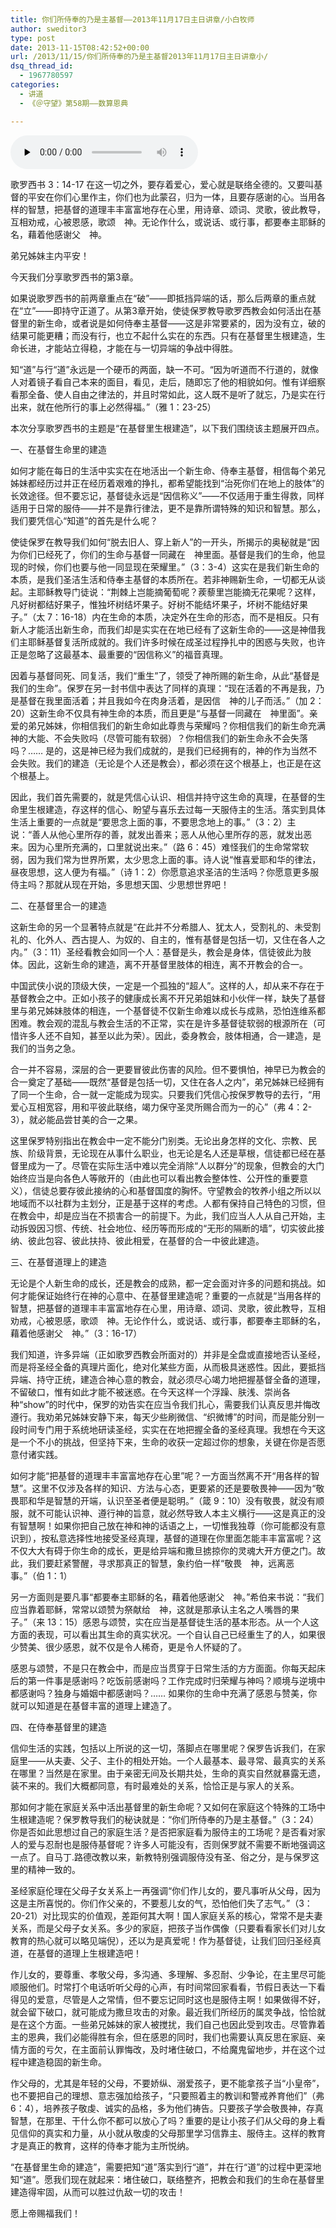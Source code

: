 ```yaml
---
title: 你们所侍奉的乃是主基督——2013年11月17日主日讲章/小白牧师
author: sweditor3
type: post
date: 2013-11-15T08:42:52+00:00
url: /2013/11/15/你们所侍奉的乃是主基督2013年11月17日主日讲章小/
dsq_thread_id:
  - 1967780597
categories:
  - 讲道
  - 《＠守望》第58期——数算恩典

---
```

<div id="c-9564" class="grandmp3">
  <audio src="https://t5.shwchurch.org/wp-content/uploads/2013/11/2013年11月17日讲道录音.mp3" controls false preload="none" autobuffer="false"></audio>
</div>

歌罗西书 3：14-17 在这一切之外，要存着爱心，爱心就是联络全德的。又要叫基督的平安在你们心里作主，你们也为此蒙召，归为一体，且要存感谢的心。当用各样的智慧，把基督的道理丰丰富富地存在心里，用诗章、颂词、灵歌，彼此教导，互相劝戒，心被恩感，歌颂　神。无论作什么，或说话、或行事，都要奉主耶稣的名，藉着他感谢父　神。

弟兄姊妹主内平安！

今天我们分享歌罗西书的第3章。

如果说歌罗西书的前两章重点在“破”——即抵挡异端的话，那么后两章的重点就在“立”——即持守正道了。从第3章开始，使徒保罗教导歌罗西教会如何活出在基督里的新生命，或者说是如何侍奉主基督——这是非常要紧的，因为没有立，破的结果可能更糟；而没有行，也立不起什么实在的东西。只有在基督里生根建造，生命长进，才能站立得稳，才能在与一切异端的争战中得胜。

知“道”与行“道”永远是一个硬币的两面，缺一不可。“因为听道而不行道的，就像人对着镜子看自己本来的面目，看见，走后，随即忘了他的相貌如何。惟有详细察看那全备、使人自由之律法的，并且时常如此，这人既不是听了就忘，乃是实在行出来，就在他所行的事上必然得福。”（雅 1：23-25）

本次分享歌罗西书的主题是“在基督里生根建造”，以下我们围绕该主题展开四点。

一、在基督生命里的建造

如何才能在每日的生活中实实在在地活出一个新生命、侍奉主基督，相信每个弟兄姊妹都经历过并正在经历着艰难的挣扎，都希望能找到“治死你们在地上的肢体”的长效途径。但不要忘记，基督徒永远是“因信称义”——不仅适用于重生得救，同样适用于日常的服侍——并不是靠行律法，更不是靠所谓特殊的知识和智慧。那么，我们要凭信心“知道”的首先是什么呢？

使徒保罗在教导我们如何“脱去旧人、穿上新人”的一开头，所揭示的奥秘就是“因为你们已经死了，你们的生命与基督一同藏在　神里面。基督是我们的生命，他显现的时候，你们也要与他一同显现在荣耀里。”（3：3-4）这实在是我们新生命的本质，是我们圣洁生活和侍奉主基督的本质所在。若非神赐新生命，一切都无从谈起。主耶稣教导门徒说：“荆棘上岂能摘葡萄呢？蒺藜里岂能摘无花果呢？这样，凡好树都结好果子，惟独坏树结坏果子。好树不能结坏果子，坏树不能结好果子。”（太 7：16-18）内在生命的本质，决定外在生命的形态，而不是相反。只有新人才能活出新生命，而我们却是实实在在地已经有了这新生命的——这是神借我们主耶稣基督复活所成就的。我们许多时候在成圣过程挣扎中的困惑与失败，也许正是忽略了这最基本、最重要的“因信称义”的福音真理。

因着与基督同死、同复活，我们“重生”了，领受了神所赐的新生命，从此“基督是我们的生命”。保罗在另一封书信中表达了同样的真理：“现在活着的不再是我，乃是基督在我里面活着；并且我如今在肉身活着，是因信　神的儿子而活。”（加 2：20）这新生命不仅具有神生命的本质，而且更是“与基督一同藏在　神里面”。亲爱的弟兄姊妹，你相信我们的新生命如此尊贵与荣耀吗？你相信我们的新生命充满神的大能、不会失败吗（尽管可能有软弱）？你相信我们的新生命永不会失落吗？…… 是的，这是神已经为我们成就的，是我们已经拥有的，神的作为当然不会失败。我们的建造（无论是个人还是教会），都必须在这个根基上，也正是在这个根基上。

因此，我们首先需要的，就是凭信心认识、相信并持守这生命的真理，在基督的生命里生根建造，存这样的信心、盼望与喜乐去过每一天服侍主的生活。落实到具体生活上重要的一点就是“要思念上面的事，不要思念地上的事。”（3：2）主说：“善人从他心里所存的善，就发出善来；恶人从他心里所存的恶，就发出恶来。因为心里所充满的，口里就说出来。”（路 6：45）难怪我们的生命常常软弱，因为我们常为世界所累，太少思念上面的事。诗人说“惟喜爱耶和华的律法，昼夜思想，这人便为有福。”（诗 1：2）你愿意追求圣洁的生活吗？你愿意更多服侍主吗？那就从现在开始，多思想天国、少思想世界吧！

二、在基督里合一的建造

这新生命的另一个显著特点就是“在此并不分希腊人、犹太人，受割礼的、未受割礼的、化外人、西古提人、为奴的、自主的，惟有基督是包括一切，又住在各人之内。”（3：11）圣经看教会如同一个人：基督是头，教会是身体，信徒彼此为肢体。因此，这新生命的建造，离不开基督里肢体的相连，离不开教会的合一。

中国武侠小说的顶级大侠，一定是一个孤独的“超人”。这样的人，却从来不存在于基督教会之中。正如小孩子的健康成长离不开兄弟姐妹和小伙伴一样，缺失了基督里与弟兄姊妹肢体的相连，一个基督徒不仅新生命难以成长与成熟，恐怕连维系都困难。教会观的混乱与教会生活的不正常，实在是许多基督徒软弱的根源所在（可惜许多人还不自知，甚至以此为荣）。因此，委身教会，肢体相通，合一建造，是我们的当务之急。

合一并不容易，深层的合一更要冒彼此伤害的风险。但不要惧怕，神早已为教会的合一奠定了基础——既然“基督是包括一切，又住在各人之内”，弟兄姊妹已经拥有了同一个生命，合一就一定能成为现实。只要我们凭信心按保罗教导的去行，“用爱心互相宽容，用和平彼此联络，竭力保守圣灵所赐合而为一的心”（弗 4：2-3），就必能品尝甘美的合一之果。

这里保罗特别指出在教会中一定不能分门别类。无论出身怎样的文化、宗教、民族、阶级背景，无论现在从事什么职业，也无论是名人还是草根，信徒都已经在基督里成为一了。尽管在实际生活中难以完全消除“人以群分”的现象，但教会的大门始终应当是向各色人等敞开的（由此也可以看出教会整体性、公开性的重要意义），信徒总要存彼此接纳的心和基督国度的胸怀。守望教会的牧养小组之所以以地域而不以社群为主划分，正是基于这样的考虑。人都有保持自己特色的习惯，但在教会中，却是应当在不损害合一的前提下。为此，我们应当人人从自己开始，主动拆毁因习惯、传统、社会地位、经历等而形成的“无形的隔断的墙”，切实彼此接纳、彼此包容、彼此扶持、彼此相爱，在基督的合一中彼此建造。

三、在基督道理上的建造

无论是个人新生命的成长，还是教会的成熟，都一定会面对许多的问题和挑战。如何才能保证始终行在神的心意中、在基督里建造呢？重要的一点就是“当用各样的智慧，把基督的道理丰丰富富地存在心里，用诗章、颂词、灵歌，彼此教导，互相劝戒，心被恩感，歌颂　神。无论作什么，或说话、或行事，都要奉主耶稣的名，藉着他感谢父　神。”（3：16-17）

我们知道，许多异端（正如歌罗西教会所面对的）并非是全盘或直接地否认圣经，而是将圣经全备的真理片面化，绝对化某些方面，从而极具迷惑性。因此，要抵挡异端、持守正统，建造合神心意的教会，就必须尽心竭力地把握基督全备的道理，不留破口，惟有如此才能不被迷惑。在今天这样一个浮躁、肤浅、崇尚各种“show”的时代中，保罗的劝告实在应当令我们扎心，需要我们认真反思并悔改遵行。我劝弟兄姊妹安静下来，每天少些刷微信、“织微博”的时间，而是能分别一段时间专门用于系统地研读圣经，实实在在地把握全备的圣经真理。我想在今天这是一个不小的挑战，但坚持下来，生命的收获一定超过你的想象，关键在你是否愿意付诸实践。

如何才能“把基督的道理丰丰富富地存在心里”呢？一方面当然离不开“用各样的智慧”。这里不仅涉及各样的知识、方法与心态，更要紧的还是要敬畏神——因为“敬畏耶和华是智慧的开端，认识至圣者便是聪明。”（箴 9：10）没有敬畏，就没有顺服，就不可能认识神、遵行神的旨意，就必然导致人本主义横行——这是真正的没有智慧啊！如果你把自己放在神和神的话语之上，一切惟我独尊（你可能都没有意识到），按私意选择性地接受圣经真理，基督的道理在你里面怎能丰丰富富呢？这不仅大大有碍于你生命的成长，更是给异端和撒旦掳掠你的灵魂大开方便之门。故此，我们要赶紧警醒，寻求那真正的智慧，象约伯一样“敬畏　神，远离恶事。”（伯 1：1）

另一方面则是要凡事“都要奉主耶稣的名，藉着他感谢父　神。”希伯来书说：“我们应当靠着耶稣，常常以颂赞为祭献给　神，这就是那承认主名之人嘴唇的果子。”（来 13：15）感恩与颂赞，实在应当是基督徒生活的基本形态。从一个人这方面的表现，可以看出其生命的真实状况。一个自认自己已经重生了的人，如果很少赞美、很少感恩，就不仅是令人稀奇，更是令人怀疑的了。

感恩与颂赞，不是只在教会中，而是应当贯穿于日常生活的方方面面。你每天起床后的第一件事是感谢吗？吃饭前感谢吗？工作完成时归荣耀与神吗？顺境与逆境中都感谢吗？独身与婚姻中都感谢吗？…… 如果你的生命中充满了感恩与赞美，你就可以知道是在基督丰富的道理上建造了。

四、在侍奉基督里的建造

信仰生活的实践，包括以上所说的这一切，落脚点在哪里呢？保罗告诉我们，在家庭里——从夫妻、父子、主仆的相处开始。一个人最基本、最寻常、最真实的关系在哪里？当然是在家里。由于亲密无间及长期共处，生命的真实自然就暴露无遗，装不来的。我们大概都同意，有时最难处的关系，恰恰正是与家人的关系。

那如何才能在家庭关系中活出基督里的新生命呢？又如何在家庭这个特殊的工场中生根建造呢？保罗教导我们的秘诀就是：“你们所侍奉的乃是主基督。”（3：24）你是否如此思想过自己的家庭生活？是否把家庭看为服侍主的工场呢？是否看对家人的爱与忍耐也是服侍基督呢？许多人可能没有，否则保罗就不需要不断地强调这一点了。自马丁.路德改教以来，新教特别强调服侍没有圣、俗之分，是与保罗这里的精神一致的。

圣经家庭伦理在父母子女关系上一再强调“你们作儿女的，要凡事听从父母，因为这是主所喜悦的。你们作父亲的，不要惹儿女的气，恐怕他们失了志气。”（3：20-21）对比现实的价值观，差距何其大啊！国人家庭关系的核心，常常不是夫妻关系，而是父母子女关系。多少的家庭，把孩子当作偶像（只要看看家长们对儿女教育的热心就可以略见端倪），还以为是真爱呢！作为基督徒，让我们回归圣经真道，在基督的道理上生根建造吧！

作儿女的，要尊重、孝敬父母，多沟通、多理解、多忍耐、少争论，在主里尽可能顺服他们。时常打个电话听听父母的心声，有时间常回家看看，节假日表达一下看得见的爱意，尽管是人之常情，但不要忘记同时这也是服侍主啊！如果做得不好，就会留下破口，就可能成为撒旦攻击的对象。最近我们所经历的属灵争战，恰恰就是在这个方面。一些弟兄姊妹的家人被搅扰，我们自己也因此受到攻击。尽管靠着主的恩典，我们必能得胜有余，但在感恩的同时，我们也需要认真反思在家庭、亲情方面的亏欠，在主面前认罪悔改，及时堵住破口，不给魔鬼留地步，并在这个过程中建造稳固的新生命。

作父母的，尤其是年轻的父母，不要娇纵、溺爱孩子，更不能拿孩子当“小皇帝”，也不要把自己的理想、意志强加给孩子，“只要照着主的教训和警戒养育他们”（弗 6：4），培养孩子敬虔、诚实的品格，多为他们祷告。只要孩子学会敬畏神，存真智慧，在那里、干什么你不都可以放心了吗？重要的是让小孩子们从父母的身上看见信仰的真实和力量，从小就从敬虔的父母那里学习信靠主、服侍主。这样的教育才是真正的教育，这样的侍奉才能为主所悦纳。

“在基督里生命的建造”，需要把知“道”落实到行“道”，并在行“道”的过程中更深地知“道”。愿我们现在就起来：堵住破口，联络整齐，把教会和我们的生命在基督里建造得牢固，从而可以胜过仇敌一切的攻击！

愿上帝赐福我们！